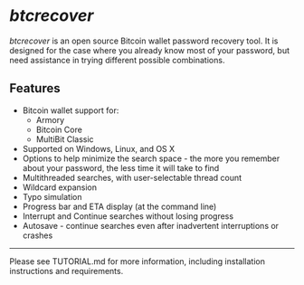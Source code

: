 # *btcrecover* #

*btcrecover* is an open source Bitcoin wallet password recovery tool. It is designed for the case where you already know most of your password, but need assistance in trying different possible combinations. 

## Features ##

 * Bitcoin wallet support for:
     * Armory
     * Bitcoin Core
     * MultiBit Classic
 * Supported on Windows, Linux, and OS X
 * Options to help minimize the search space - the more you remember about your password, the less time it will take to find
 * Multithreaded searches, with user-selectable thread count
 * Wildcard expansion
 * Typo simulation
 * Progress bar and ETA display (at the command line)
 * Interrupt and Continue searches without losing progress
 * Autosave - continue searches even after inadvertent interruptions or crashes

----------

Please see TUTORIAL.md for more information, including installation instructions and requirements.
